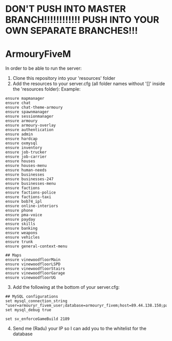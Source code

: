 # __DON'T PUSH INTO MASTER BRANCH!!!!!!!!!!!! PUSH INTO YOUR OWN SEPARATE BRANCHES!!!__

# ArmouryFiveM

In order to be able to run the server:

1. Clone this repository into your 'resources' folder
2. Add the resources to your server.cfg (all folder names without '[]' inside the 'resources folder):
Example:
```
ensure mapmanager
ensure chat
ensure chat-theme-armoury
ensure spawnmanager
ensure sessionmanager
ensure armoury
ensure armoury-overlay
ensure authentication
ensure admin
ensure hardcap
ensure oxmysql
ensure inventory
ensure job-trucker
ensure job-carrier
ensure houses
ensure houses-menu
ensure human-needs
ensure businesses
ensure businesses-247
ensure businesses-menu
ensure factions
ensure factions-police
ensure factions-taxi
ensure bob74_ipl
ensure online-interiors
ensure phone
ensure pma-voice
ensure payday
ensure skills
ensure banking
ensure weapons
ensure vehicles
ensure trunk
ensure general-context-menu

## Maps
ensure vinewoodfloorMain
ensure vinewoodfloorLSPD
ensure vinewoodfloorStairs
ensure vinewoodfloorGarage
ensure vinewoodfloorUG
```
3. Add the following at the bottom of your server.cfg:
```
## MySQL configurations
set mysql_connection_string "user=armouryr_fivem_user;database=armouryr_fivem;host=89.44.138.150;password=a9c4e4ee55551234"
set mysql_debug true

set sv_enforceGameBuild 2189
```
4. Send me (Radu) your IP so I can add you to the whitelist for the database
